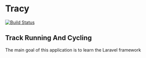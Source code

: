 # Tracy

[![Build Status](https://travis-ci.com/daniel-werner/tracy.svg?branch=master)](https://travis-ci.com/daniel-werner/tracy)

## Track Running And Cycling
The main goal of this application is to learn the Laravel framework
